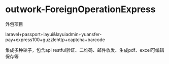 # outwork-ForeignOperationExpress
外包项目

laravel+passport+layui&layuiadmin+yuansfer-pay+express100+guzzlehttp+captcha+barcode

集成多种轮子，包含api restful验证、二维码、邮件收发、生成pdf、excel可编辑保存等
